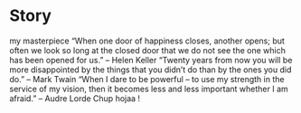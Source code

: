 # Story
my masterpiece
“When one door of happiness closes, another opens; but often we look so long at the closed door that we do not see the one which has been opened for us.”
– Helen Keller
“Twenty years from now you will be more disappointed by the things that you didn’t do than by the ones you did do.”
– Mark Twain
“When I dare to be powerful – to use my strength in the service of my vision, then it becomes less and less important whether I am afraid.”
– Audre Lorde
Chup hojaa !
